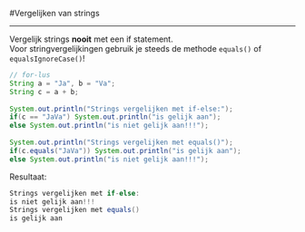 #Vergelijken van strings

---

Vergelijk strings **nooit** met een if statement.   
Voor stringvergelijkingen gebruik je steeds de methode `equals()` of `equalsIgnoreCase()`!

```java
// for-lus
String a = "Ja", b = "Va";
String c = a + b;
        
System.out.println("Strings vergelijken met if-else:");
if(c == "JaVa") System.out.println("is gelijk aan");
else System.out.println("is niet gelijk aan!!!");
        
System.out.println("Strings vergelijken met equals()");
if(c.equals("JaVa")) System.out.println("is gelijk aan");
else System.out.println("is niet gelijk aan!!!");
```

Resultaat:

```java
Strings vergelijken met if-else:
is niet gelijk aan!!!
Strings vergelijken met equals()
is gelijk aan
```





